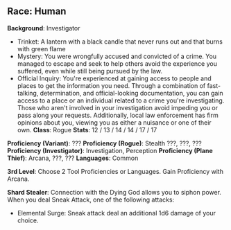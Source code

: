**Race**: Human
- 
**Background**: Investigator
- Trinket: A lantern with a black candle that never runs out and that burns with green flame
- Mystery: You were wrongfully accused and convicted of a crime. You managed to escape and seek to help others avoid the experience you suffered, even while still being pursued by the law.
- Official Inquiry: You're experienced at gaining access to people and places to get the information you need. Through a combination of fast-talking, determination, and official-looking documentation, you can gain access to a place or an individual related to a crime you're investigating. Those who aren't involved in your investigation avoid impeding you or pass along your requests. Additionally, local law enforcement has firm opinions about you, viewing you as either a nuisance or one of their own.
**Class**: Rogue
**Stats**: 12 / 13 / 14 / 14 / 17 / 17

**Proficiency (Variant)**: ???
**Proficiency (Rogue)**: Stealth ???, ???, ???
**Proficiency (Investigator)**: Investigation, Perception
**Proficiency (Plane Thief)**: Arcana, ???, ???
**Languages**: Common

**3rd Level**: Choose 2 Tool Proficiencies or Languages. Gain Proficiency with Arcana.

**Shard Stealer**: Connection with the Dying God allows you to siphon power. When you deal Sneak Attack, one of the following attacks:
- Elemental Surge: Sneak attack deal an additional 1d6 damage of your choice.

